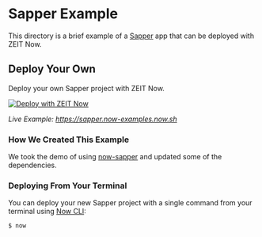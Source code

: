 # Sapper Example

This directory is a brief example of a [Sapper](https://sapper.svelte.dev/) app that can be deployed with ZEIT Now.

## Deploy Your Own

Deploy your own Sapper project with ZEIT Now.

[![Deploy with ZEIT Now](https://zeit.co/button)](https://zeit.co/import/project?template=https://github.com/zeit/now/tree/master/examples/sapper)

_Live Example: https://sapper.now-examples.now.sh_

### How We Created This Example

We took the demo of using [now-sapper](https://github.com/beyonk-adventures/now-sapper-demo) and updated some of the dependencies.

### Deploying From Your Terminal

You can deploy your new Sapper project with a single command from your terminal using [Now CLI](https://zeit.co/download):

```shell
$ now
```
